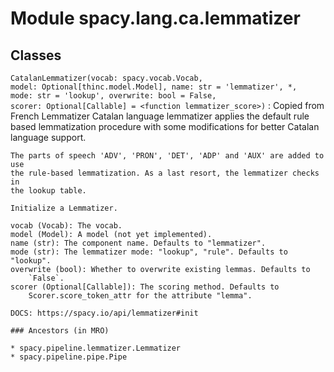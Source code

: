Module spacy.lang.ca.lemmatizer
===============================

Classes
-------

`CatalanLemmatizer(vocab: spacy.vocab.Vocab, model: Optional[thinc.model.Model], name: str = 'lemmatizer', *, mode: str = 'lookup', overwrite: bool = False, scorer: Optional[Callable] = <function lemmatizer_score>)`
:   Copied from French Lemmatizer
    Catalan language lemmatizer applies the default rule based lemmatization
    procedure with some modifications for better Catalan language support.
    
    The parts of speech 'ADV', 'PRON', 'DET', 'ADP' and 'AUX' are added to use
    the rule-based lemmatization. As a last resort, the lemmatizer checks in
    the lookup table.
    
    Initialize a Lemmatizer.
    
    vocab (Vocab): The vocab.
    model (Model): A model (not yet implemented).
    name (str): The component name. Defaults to "lemmatizer".
    mode (str): The lemmatizer mode: "lookup", "rule". Defaults to "lookup".
    overwrite (bool): Whether to overwrite existing lemmas. Defaults to
        `False`.
    scorer (Optional[Callable]): The scoring method. Defaults to
        Scorer.score_token_attr for the attribute "lemma".
    
    DOCS: https://spacy.io/api/lemmatizer#init

    ### Ancestors (in MRO)

    * spacy.pipeline.lemmatizer.Lemmatizer
    * spacy.pipeline.pipe.Pipe